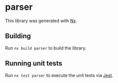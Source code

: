 # parser

This library was generated with [Nx](https://nx.dev).

## Building

Run `nx build parser` to build the library.

## Running unit tests

Run `nx test parser` to execute the unit tests via [Jest](https://jestjs.io).
